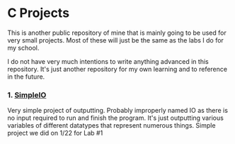 # C Projects
This is another public repository of mine that is mainly going to be used for very small projects. Most of these will just be the same as the labs I do for my school. 

I do not have very much intentions to write anything advanced in this repository. It's just another repository for my own learning and to reference in the future. 

### 1. [SimpleIO](https://github.com/PepziiCola/c-projects/tree/main/SimpleIO)
Very simple project of outputting. Probably improperly named IO as there is no input required to run and finish the program. It's just outputting various variables of different datatypes that represent numerous things. Simple project we did on 1/22 for Lab #1
